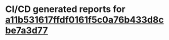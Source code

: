# CI/CD generated reports for [a11b531617ffdf0161f5c0a76b433d8cbe7a3d77](https://github.com/hydephp/develop/commit/a11b531617ffdf0161f5c0a76b433d8cbe7a3d77)
